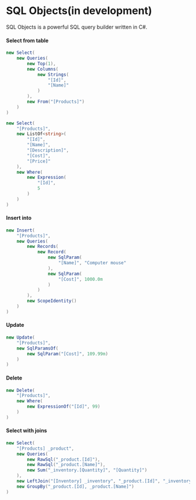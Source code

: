 # SQL Objects(in development)

SQL Objects is a powerful SQL query builder written in C#.

#### Select from table

```c#
new Select(
    new Queries(
        new Top(1),
        new Columns(
            new Strings(
                "[Id]",
                "[Name]"
            )
        ),
        new From("[Products]")
    )
)
```

```c#
new Select(
    "[Products]",
    new ListOf<string>(
        "[Id]",
        "[Name]",
        "[Description]",
        "[Cost]",
        "[Price]"
    ),
    new Where(
        new Expression(
            "[Id]",
            5
        )
    )
)
```

#### Insert into

```c#
new Insert(
    "[Products]",
    new Queries(
        new Records(
            new Record(
                new SqlParam(
                    "[Name]", "Computer mouse"
                ),
                new SqlParam(
                    "[Cost]", 1000.0m
                )
            )
        ),
        new ScopeIdentity()
    )
)
```

#### Update

```c#
new Update(
    "[Products]",
    new SqlParamsOf(
        new SqlParam("[Cost]", 109.99m)
    )
)
```

#### Delete

```c#
new Delete(
    "[Products]",
    new Where(
        new ExpressionOf("[Id]", 99)
    )
)
```

#### Select with joins

```c#
new Select(
    "[Products] _product",
    new Queries(
        new RawSql("_product.[Id]"),
        new RawSql("_product.[Name]"),
        new Sum("_inventory.[Quantity]", "[Quantity]")
    ),
    new LeftJoin("[Inventory] _inventory", "_product.[Id]", "_inventory.[ProductId]"),
    new GroupBy("_product.[Id], _product.[Name]")
)
```

